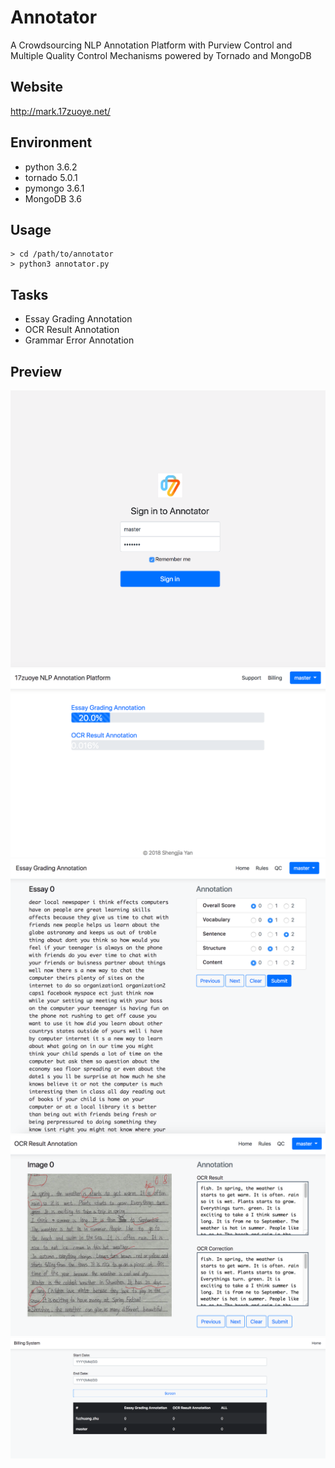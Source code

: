 # Annotator
A Crowdsourcing NLP Annotation Platform with Purview Control and Multiple Quality Control Mechanisms powered by Tornado and MongoDB

## Website

http://mark.17zuoye.net/

## Environment

- python 3.6.2
- tornado 5.0.1
- pymongo 3.6.1
- MongoDB 3.6

## Usage

```shell
> cd /path/to/annotator
> python3 annotator.py
```

## Tasks

* Essay Grading Annotation
* OCR Result Annotation
* Grammar Error Annotation

## Preview

![demo0](https://raw.githubusercontent.com/yanshengjia/photo/master/annotator_demo_0.png)
![demo4](https://raw.githubusercontent.com/yanshengjia/photo/master/annotator_demo_4.png)
![demo1](https://raw.githubusercontent.com/yanshengjia/photo/master/annotator_demo_1.png)
![demo3](https://raw.githubusercontent.com/yanshengjia/photo/master/annotator_demo_3.png)
![demo6](https://raw.githubusercontent.com/yanshengjia/photo/master/annotator_demo_6.png)